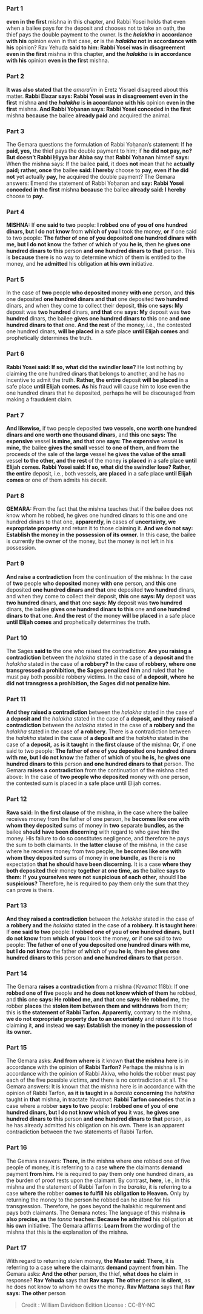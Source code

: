 
### Part 1
<b>even in the first</b> mishna in this chapter, and Rabbi Yosei holds that even when a bailee pays for the deposit and chooses not to take an oath, the thief pays the double payment to the owner. Is the <b><i>halakha</i></b> in <b>accordance with his</b> opinion even in that case, <b>or</b> is the <b><i>halakha</i> not in accordance with his</b> opinion? Rav Yehuda <b>said to him: Rabbi Yosei was in disagreement even in the first</b> mishna in this chapter, <b>and the <i>halakha</i></b> is <b>in accordance with his</b> opinion <b>even in the first</b> mishna.

### Part 2
<b>It was also stated</b> that the <i>amora’im</i> in Eretz Yisrael disagreed about this matter. <b>Rabbi Elazar says: Rabbi Yosei was in disagreement even in the first</b> mishna <b>and the <i>halakha</i></b> is <b>in accordance with his</b> opinion <b>even in the first</b> mishna. <b>And Rabbi Yoḥanan says: Rabbi Yosei conceded in the first</b> mishna <b>because</b> the bailee <b>already paid</b> and acquired the animal.

### Part 3
The Gemara questions the formulation of Rabbi Yoḥanan’s statement: If <b>he paid, yes,</b> the thief pays the double payment to him; if <b>he did not pay, no? But doesn’t Rabbi Ḥiyya bar Abba say</b> that <b>Rabbi Yoḥanan</b> himself <b>says:</b> When the mishna says: If the bailee <b>paid,</b> it does <b>not</b> mean that he <b>actually paid; rather, once</b> the bailee <b>said: I hereby</b> choose to <b>pay, even if he did not</b> yet actually <b>pay,</b> he acquired the double payment? The Gemara answers: Emend the statement of Rabbi Yoḥanan and <b>say: Rabbi Yosei conceded in the first</b> mishna <b>because</b> the bailee <b>already said: I hereby</b> choose to <b>pay.</b>

### Part 4
<strong>MISHNA:</strong> If <b>one said to two</b> people: <b>I robbed one of you of one hundred dinars, but I do not know</b> from <b>which of you</b> I took the money, <b>or</b> if one said to two people: <b>The father of one of you deposited one hundred dinars with me, but I do not know</b> the father of <b>which</b> of you <b>he is,</b> then he <b>gives one hundred dinars to this</b> person <b>and one hundred dinars to that</b> person. This is <b>because</b> there is no way to determine which of them is entitled to the money, and <b>he admitted</b> his obligation <b>at his own</b> initiative.

### Part 5
In the case of <b>two</b> people <b>who deposited</b> money <b>with one</b> person, and <b>this</b> one deposited <b>one hundred dinars and that</b> one deposited <b>two hundred</b> dinars, and when they come to collect their deposit, <b>this</b> one <b>says: My</b> deposit was <b>two hundred</b> dinars, <b>and that</b> one <b>says: My</b> deposit was <b>two hundred</b> dinars, the bailee <b>gives one hundred dinars to this</b> one <b>and one hundred dinars to that</b> one. <b>And the rest</b> of the money, i.e., the contested one hundred dinars, <b>will be placed</b> in a safe place <b>until Elijah comes</b> and prophetically determines the truth.

### Part 6
<b>Rabbi Yosei said: If so, what did the swindler lose?</b> He lost nothing by claiming the one hundred dinars that belongs to another, and he has no incentive to admit the truth. <b>Rather, the entire</b> deposit <b>will be placed</b> in a safe place <b>until Elijah comes. As</b> his fraud will cause him to lose even the one hundred dinars that he deposited, perhaps he will be discouraged from making a fraudulent claim.

### Part 7
<b>And likewise,</b> if two people deposited <b>two vessels, one worth one hundred dinars and one worth one thousand dinars,</b> and <b>this</b> one <b>says: The expensive</b> vessel <b>is mine, and that</b> one <b>says: The expensive</b> vessel <b>is mine,</b> the bailee <b>gives the small</b> vessel <b>to one of them, and from the</b> proceeds of the sale of <b>the large</b> vessel <b>he gives the value of the small</b> vessel <b>to the other, and the rest</b> of the money <b>is placed</b> in a safe place <b>until Elijah comes. Rabbi Yosei said: If so, what did the swindler lose? Rather, the entire</b> deposit, i.e., both vessels, <b>are placed</b> in a safe place <b>until Elijah comes</b> or one of them admits his deceit.

### Part 8
<strong>GEMARA:</strong> From the fact that the mishna teaches that if the bailee does not know whom he robbed, he gives one hundred dinars to this one and one hundred dinars to that one, <b>apparently, in</b> cases of <b>uncertainty, we expropriate property</b> and return it to those claiming it. <b>And we do not say: Establish the money in the possession of its owner.</b> In this case, the bailee is currently the owner of the money, but the money is not left in his possession.

### Part 9
<b>And raise a contradiction</b> from the continuation of the mishna: In the case of <b>two</b> people <b>who deposited</b> money <b>with one</b> person, and <b>this</b> one deposited <b>one hundred dinars and that</b> one deposited <b>two hundred</b> dinars, and when they come to collect their deposit, <b>this</b> one <b>says: My</b> deposit was <b>two hundred</b> dinars, <b>and that</b> one <b>says: My</b> deposit was <b>two hundred</b> dinars, the bailee <b>gives one hundred dinars to this</b> one <b>and one hundred dinars to that</b> one. <b>And the rest</b> of the money <b>will be placed</b> in a safe place <b>until Elijah comes</b> and prophetically determines the truth.

### Part 10
The Sages <b>said to</b> the one who raised the contradiction: <b>Are you raising a contradiction</b> between the <i>halakha</i> stated in the case of <b>a deposit and</b> the <i>halakha</i> stated in the case of <b>a robbery?</b> In the case of <b>robbery, where one transgressed a prohibition, the Sages penalized him</b> and ruled that he must pay both possible robbery victims. In the case of <b>a deposit, where he did not transgress a prohibition, the Sages did not penalize him.</b>

### Part 11
<b>And they raised a contradiction</b> between the <i>halakha</i> stated in the case of <b>a deposit and</b> the <i>halakha</i> stated in the case of <b>a deposit, and they raised a contradiction</b> between the <i>halakha</i> stated in the case of <b>a robbery and</b> the <i>halakha</i> stated in the case of <b>a robbery.</b> There is a contradiction between the <i>halakha</i> stated in the case of <b>a deposit and</b> the <i>halakha</i> stated in the case of <b>a deposit,</b> as <b>is it taught</b> in <b>the first clause</b> of the mishna: <b>Or,</b> if one said to two people: <b>The father of one of you deposited one hundred dinars with me, but I do not know</b> the father of <b>which</b> of you <b>he is,</b> he <b>gives one hundred dinars to this</b> person <b>and one hundred dinars to that</b> person. The Gemara <b>raises a contradiction</b> from the continuation of the mishna cited above: In the case of <b>two people who deposited</b> money with one person, the contested sum is placed in a safe place until Elijah comes.

### Part 12
<b>Rava said:</b> In <b>the first clause</b> of the mishna, in the case where the bailee receives money from the father of one person, he <b>becomes like one with whom they deposited</b> sums of money in <b>two</b> separate <b>bundles, as the</b> bailee <b>should have been discerning</b> with regard to who gave him the money. His failure to do so constitutes negligence, and therefore he pays the sum to both claimants. In <b>the latter clause</b> of the mishna, in the case where he receives money from two people, he <b>becomes like one with whom they deposited</b> sums of money in <b>one bundle, as</b> there is <b>no</b> expectation <b>that he should have been discerning.</b> It is a case <b>where they both deposited</b> their money <b>together at one time, as</b> the bailee <b>says to them:</b> If <b>you yourselves were not suspicious of each other,</b> should <b>I be suspicious?</b> Therefore, he is required to pay them only the sum that they can prove is theirs.

### Part 13
<b>And they raised a contradiction</b> between the <i>halakha</i> stated in the case of <b>a robbery and</b> the <i>halakha</i> stated in the case of <b>a robbery. It is taught here:</b> If <b>one said to two</b> people: <b>I robbed one of you of one hundred dinars, but I do not know</b> from <b>which of you</b> I took the money, <b>or</b> if one said to two people: <b>The father of one of you deposited one hundred dinars with me, but I do not know</b> the father of <b>which</b> of you <b>he is,</b> then <b>he gives one hundred dinars to this</b> person <b>and one hundred dinars to that</b> person.

### Part 14
The Gemara <b>raises a contradiction</b> from a mishna (<i>Yevamot</i> 118b): If one <b>robbed one of five</b> people <b>and he does not know which of them</b> he robbed, and <b>this</b> one <b>says: He robbed me, and that</b> one <b>says: He robbed me,</b> the robber <b>places</b> the <b>stolen item between them and withdraws</b> from them; this is <b>the statement of Rabbi Tarfon. Apparently,</b> contrary to the mishna, <b>we do not expropriate property due to an uncertainty</b> and return it to those claiming it, <b>and</b> instead <b>we say: Establish the money in the possession of its owner.</b>

### Part 15
The Gemara asks: <b>And from where</b> is it known <b>that the mishna here</b> is in accordance with the opinion of <b>Rabbi Tarfon?</b> Perhaps the mishna is in accordance with the opinion of Rabbi Akiva, who holds the robber must pay each of the five possible victims, and there is no contradiction at all. The Gemara answers: It is known that the mishna here is in accordance with the opinion of Rabbi Tarfon, <b>as it is taught</b> in a <i>baraita</i> <b>concerning</b> the <i>halakha</i> taught in <b>that</b> mishna, in tractate <i>Yevamot</i>: <b>Rabbi Tarfon concedes</b> that <b>in</b> a case where a robber <b>says to two</b> people: <b>I robbed one of you</b> of <b>one hundred dinars, but I do not know which of you</b> it was, <b>he gives one hundred dinars to this</b> person <b>and one hundred dinars to that</b> person, as he has already admitted his obligation on his own. There is an apparent contradiction between the two statements of Rabbi Tarfon.

### Part 16
The Gemara answers: <b>There,</b> in the mishna where one robbed one of five people of money, it is referring to a case <b>where</b> the claimants <b>demand</b> payment <b>from him.</b> He is required to pay them only one hundred dinars, as the burden of proof rests upon the claimant. By contrast, <b>here,</b> i.e., in this mishna and the statement of Rabbi Tarfon in the <i>baraita</i>, it is referring to a case <b>where</b> the robber <b>comes to fulfill his obligation to Heaven.</b> Only by returning the money to the person he robbed can he atone for his transgression. Therefore, he goes beyond the halakhic requirement and pays both claimants. The Gemara notes: The language of this mishna <b>is also precise, as</b> the <i>tanna</i> <b>teaches: Because he admitted</b> his obligation <b>at his own</b> initiative. The Gemara affirms: <b>Learn from</b> the wording of the mishna that this is the explanation of the mishna.

### Part 17
With regard to returning stolen money, <b>the Master said: There,</b> it is referring to a case <b>where</b> the claimants <b>demand</b> payment <b>from him.</b> The Gemara asks: <b>And the other</b> person, the thief, <b>what does he claim</b> in response? <b>Rav Yehuda</b> says that <b>Rav says: The other</b> person <b>is silent,</b> as he does not know to whom he owes the money. <b>Rav Mattana</b> says that <b>Rav says: The other</b> person

>Credit : William Davidson Edition
>License : CC-BY-NC
